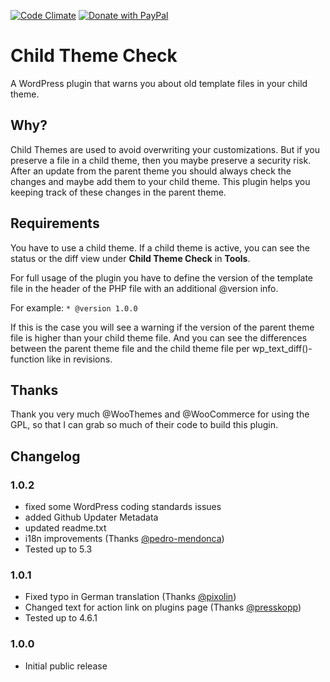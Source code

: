 [![Code Climate](https://codeclimate.com/github/Zodiac1978/tl-template-checker/badges/gpa.svg)](https://codeclimate.com/github/Zodiac1978/tl-template-checker) [![Donate with PayPal](https://img.shields.io/badge/PayPal-Donate-yellow.svg)](https://paypal.me/zodiac1978)

# Child Theme Check

A WordPress plugin that warns you about old template files in your child theme.

## Why?

Child Themes are used to avoid overwriting your customizations. But if you preserve a file in a child theme, then you maybe preserve a security risk. After an update from the parent theme you should always check the changes and maybe add them to your child theme. This plugin helps you keeping track of these changes in the parent theme.

## Requirements

You have to use a child theme. If a child theme is active, you can see the status or the diff view under **Child Theme Check** in **Tools**.

For full usage of the plugin you have to define the version of the template file in the header of the PHP file with an additional @version info.

For example: ```* @version 1.0.0```

If this is the case you will see a warning if the version of the parent theme file is higher than your child theme file. And you can see the differences between the parent theme file and the child theme file per wp_text_diff()-function like in revisions.

## Thanks

Thank you very much @WooThemes and @WooCommerce for using the GPL, so that I can grab so much of their code to build this plugin.

## Changelog

### 1.0.2

* fixed some WordPress coding standards issues
* added Github Updater Metadata
* updated readme.txt
* i18n improvements (Thanks [@pedro-mendonca](https://github.com/pedro-mendonca))
* Tested up to 5.3

### 1.0.1

* Fixed typo in German translation (Thanks [@pixolin](https://github.com/pixolin))
* Changed text for action link on plugins page (Thanks [@presskopp](https://github.com/presskopp))
* Tested up to 4.6.1

### 1.0.0

* Initial public release
